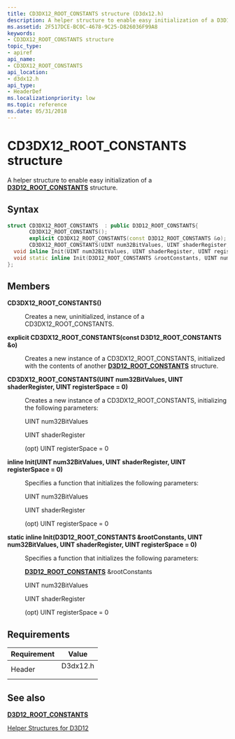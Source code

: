 ```yaml
---
title: CD3DX12_ROOT_CONSTANTS structure (D3dx12.h)
description: A helper structure to enable easy initialization of a D3D12\_ROOT\_CONSTANTS structure.
ms.assetid: 2F517DCE-BC0C-4678-9C25-D826036F99A8
keywords:
- CD3DX12_ROOT_CONSTANTS structure
topic_type:
- apiref
api_name:
- CD3DX12_ROOT_CONSTANTS
api_location:
- d3dx12.h
api_type:
- HeaderDef
ms.localizationpriority: low
ms.topic: reference
ms.date: 05/31/2018
---
```


# CD3DX12\_ROOT\_CONSTANTS structure

A helper structure to enable easy initialization of a [**D3D12\_ROOT\_CONSTANTS**](/windows/desktop/api/d3d12/ns-d3d12-d3d12_root_constants) structure.

## Syntax


```C++
struct CD3DX12_ROOT_CONSTANTS  : public D3D12_ROOT_CONSTANTS{
       CD3DX12_ROOT_CONSTANTS();
       explicit CD3DX12_ROOT_CONSTANTS(const D3D12_ROOT_CONSTANTS &o);
       CD3DX12_ROOT_CONSTANTS(UINT num32BitValues, UINT shaderRegister, UINT registerSpace = 0);
  void inline Init(UINT num32BitValues, UINT shaderRegister, UINT registerSpace = 0);
  void static inline Init(D3D12_ROOT_CONSTANTS &rootConstants, UINT num32BitValues, UINT shaderRegister, UINT registerSpace = 0);
};
```



## Members

<dl> <dt>

**CD3DX12\_ROOT\_CONSTANTS()**
</dt> <dd>

Creates a new, uninitialized, instance of a CD3DX12\_ROOT\_CONSTANTS.

</dd> <dt>

**explicit CD3DX12\_ROOT\_CONSTANTS(const D3D12\_ROOT\_CONSTANTS &o)**
</dt> <dd>

Creates a new instance of a CD3DX12\_ROOT\_CONSTANTS, initialized with the contents of another [**D3D12\_ROOT\_CONSTANTS**](/windows/desktop/api/d3d12/ns-d3d12-d3d12_root_constants) structure.

</dd> <dt>

**CD3DX12\_ROOT\_CONSTANTS(UINT num32BitValues, UINT shaderRegister, UINT registerSpace = 0)**
</dt> <dd>

Creates a new instance of a CD3DX12\_ROOT\_CONSTANTS, initializing the following parameters:

UINT num32BitValues

UINT shaderRegister

(opt) UINT registerSpace = 0

</dd> <dt>

**inline Init(UINT num32BitValues, UINT shaderRegister, UINT registerSpace = 0)**
</dt> <dd>

Specifies a function that initializes the following parameters:

UINT num32BitValues

UINT shaderRegister

(opt) UINT registerSpace = 0

</dd> <dt>

**static inline Init(D3D12\_ROOT\_CONSTANTS &rootConstants, UINT num32BitValues, UINT shaderRegister, UINT registerSpace = 0)**
</dt> <dd>

Specifies a function that initializes the following parameters:

[**D3D12\_ROOT\_CONSTANTS**](/windows/desktop/api/d3d12/ns-d3d12-d3d12_root_constants) &rootConstants

UINT num32BitValues

UINT shaderRegister

(opt) UINT registerSpace = 0

</dd> </dl>

## Requirements



| Requirement | Value |
|-------------------|-------------------------------------------------------------------------------------|
| Header<br/> | <dl> <dt>D3dx12.h</dt> </dl> |



## See also

<dl> <dt>

[**D3D12\_ROOT\_CONSTANTS**](/windows/desktop/api/d3d12/ns-d3d12-d3d12_root_constants)
</dt> <dt>

[Helper Structures for D3D12](helper-structures-for-d3d12.md)
</dt> </dl>

 

 





